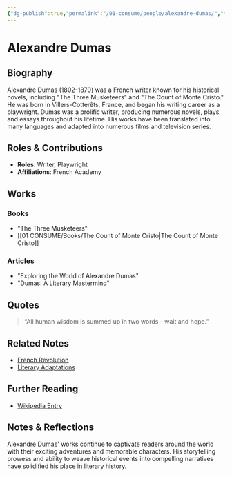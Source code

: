 ```yaml
---
{"dg-publish":true,"permalink":"/01-consume/people/alexandre-dumas/","tags":["person","literature"]}
---
```


# Alexandre Dumas

## Biography
Alexandre Dumas (1802-1870) was a French writer known for his historical novels, including "The Three Musketeers" and "The Count of Monte Cristo." He was born in Villers-Cotterêts, France, and began his writing career as a playwright. Dumas was a prolific writer, producing numerous novels, plays, and essays throughout his lifetime. His works have been translated into many languages and adapted into numerous films and television series.

## Roles & Contributions
- **Roles**: Writer, Playwright
- **Affiliations**: French Academy

## Works
### Books
- "The Three Musketeers"
- [[01 CONSUME/Books/The Count of Monte Cristo\|The Count of Monte Cristo]]

### Articles
- "Exploring the World of Alexandre Dumas"
- "Dumas: A Literary Mastermind"

## Quotes
> “All human wisdom is summed up in two words - wait and hope.”

## Related Notes
- [French Revolution](link)
- [Literary Adaptations](link)

## Further Reading
- [Wikipedia Entry](https://en.wikipedia.org/wiki/Alexandre_Dumas)

## Notes & Reflections
Alexandre Dumas' works continue to captivate readers around the world with their exciting adventures and memorable characters. His storytelling prowess and ability to weave historical events into compelling narratives have solidified his place in literary history.